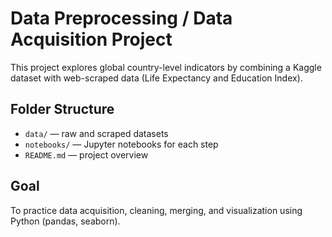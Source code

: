 # Data Preprocessing / Data Acquisition Project

This project explores global country-level indicators by combining a Kaggle dataset 
with web-scraped data (Life Expectancy and Education Index).  

## Folder Structure
- `data/` — raw and scraped datasets  
- `notebooks/` — Jupyter notebooks for each step  
- `README.md` — project overview  

## Goal
To practice data acquisition, cleaning, merging, and visualization using Python (pandas, seaborn).
